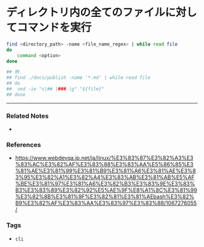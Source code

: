 # ディレクトリ内の全てのファイルに対してコマンドを実行
```sh
find <directory_path> -name <file_name_regex> | while read file
do
	command <option>
done

## 例
## find ./docs/publish -name '*.md' | while read file
## do
## 	sed -ie "s|## |### |g" "${file}"
## done
```

---
### Related Notes
- 

### References
- https://www.webdevqa.jp.net/ja/linux/%E3%83%87%E3%82%A3%E3%83%AC%E3%82%AF%E3%83%88%E3%83%AA%E5%86%85%E3%81%AE%E3%81%99%E3%81%B9%E3%81%A6%E3%81%AE%E3%83%95%E3%82%A1%E3%82%A4%E3%83%AB%E3%81%AB%E5%AF%BE%E3%81%97%E3%81%A6%E3%82%B3%E3%83%9E%E3%83%B3%E3%83%89%E3%82%92%E5%AE%9F%E8%A1%8C%E3%81%99%E3%82%8B%E3%81%9F%E3%82%81%E3%81%AEbash%E3%82%B9%E3%82%AF%E3%83%AA%E3%83%97%E3%83%88/1067276055/

### Tags
- `cli` 